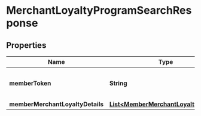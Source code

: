 

# MerchantLoyaltyProgramSearchResponse

## Properties

Name | Type | Description | Notes
------------ | ------------- | ------------- | -------------
**memberToken** | **String** | Unique reference key for a member | 
**memberMerchantLoyaltyDetails** | [**List&lt;MemberMerchantLoyaltyDetails&gt;**](MemberMerchantLoyaltyDetails.md) |  |  [optional]



